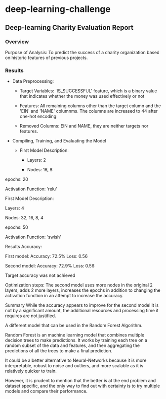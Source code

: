 # deep-learning-challenge

## Deep-learning Charity Evaluation Report

### Overview
Purpose of Analysis: To predict the success of a charity organization based on historic features of previous projects.

### Results
  - Data Preprocessing:
      - Target Variables: 'IS_SUCCESSFUL' feature, which is a binary value that indicates whether the money was used effectively or not

      - Features: All remaining columns other than the target column and the 'EIN' and 'NAME' columnms. The columns are increased to 44 after one-hot encoding

      - Removed Columns: EIN and NAME, they are neither targets nor features.

  - Compiling, Training, and Evaluating the Model

      - First Model Description:

        - Layers: 2

        - Nodes: 16, 8

epochs: 20

Activation Function: 'relu'

First Model Description:

Layers: 4

Nodes: 32, 16, 8, 4

epochs: 50

Activation Function: 'swish'

Results Accuracy:

First model: Accuracy: 72.5% Loss: 0.56

Second model: Accuracy: 72.9% Loss: 0.56

Target accuracy was not achieved

Optimization steps: The second model uses more nodes in the original 2 layers, adds 2 more layers, increases the epochs in addition to changing the activation function in an attempt to increase the accuracy.

Summary
While the accuracy appears to improve for the second model it is not by a significant amount, the additional resources and processing time it requires are not justified.

A different model that can be used in the Random Forest Algorithm.

Random Forest is an machine learning model that combines multiple decision trees to make predictions. It works by training each tree on a random subset of the data and features, and then aggregating the predictions of all the trees to make a final prediction.

It could be a better alternative to Neural-Networks because it is more interpretable, robust to noise and outliers, and more scalable as it is relatively quicker to train.

However, it is prudent to mention that the better is at the end problem and dataset specific, and the only way to find out with certainty is to try multiple models and compare their performance.


